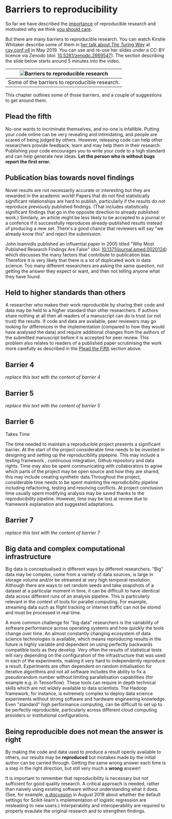 # Barriers to reproducibility

So far we have described the [importance](../01/importantforscience) of reproducible research and motivated why we think [you should care](../02/whycare).

But there are many barriers to reproducible research.
You can watch Kirstie Whitaker describe some of them in [her talk about _The Turing Way_](https://youtu.be/wZeoZaIV0VE?t=312) at [csv,conf,v4](https://csvconf.com/2019) in May 2019.
You can use and re-use her slides under a CC-BY licence via Zenodo (doi: [10.5281/zenodo.2669547](https://doi.org/10.5281/zenodo.2669547)).
The section describing the slide below starts around 5 minutes into the video.

| ![Barriers to reproducible research](../../figures/reproducibility/barriers.png) |
| -------------------------------------------------------------------------------------------------------- |
|  Some of the barriers to reproducible research. |

This chapter outlines some of those barriers, and a couple of suggestions to get around them.

## Plead the fifth 

No-one wants to incriminate themselves, and no-one is infallible. Putting your code online can be very revealing and intimidating, and people are scared of being judged by others. However, releasing code can help other researchers provide feedback, learn and may help them in their research. Publishing your code encourages you to write your code to a high standard and can help generate new ideas. **Let the person who is without bugs report the first error.**

## Publication bias towards novel findings


Novel results are not necessarily accurate or interesting but they are rewarded in the academic world!
Papers that do not find statistically significant relationships are hard to publish, particularly if the results *do not* reproduce previously published findings.
(That includes statistically significant findings that go in the opposite direction to already published work.)
Similarly, an article might be less likely to be accepted to a journal or a confence if it successfully reproduces already-published results instead of producing a new set.
There's a good chance that reviewers will say "we already know this" and reject the submission.

John Ioannidis published an influential paper in 2005 titled "Why Most Published Research Findings Are False" (doi: [10.1371/journal.pmed.0020124](https://doi.org/10.1371/journal.pmed.0020124)) which discusses the many factors that contribute to publication bias.
Therefore it is very likely that there is a lot of duplicated work in data science.
Too many different researchers are asking the same question, not getting the answer they expect or want, and then not telling anyone what they have found.

## Held to higher standards than others

A researcher who makes their work reproducible by sharing their code and data may be held to a higher standard than other researchers.
If authors share nothing at all then all readers of a manuscript can do is trust (or not trust) the results.
If code and data are available, peer reviewers may go looking for differences in the implementation (compared to how they would have analysed the data) and require additional changes from the authors of the submitted manuscript before it is accepted for peer review.
This problem also relates to readers of a published paper scrutinising the work more carefully as described in the [Plead the Fifth](#plead-the-fifth) section above.

## Barrier 4

*replace this text with the content of barrier 4*

## Barrier 5

*replace this text with the content of barrier 5*

## Barrier 6

Takes Time

The time needed to maintain a reproducible project presents a significant barrier. At the start of the project considerable time needs to be invested in designing and setting up the reproducibility pipepine. This may include a testing framework , continuous integration, Github repository and data rights. Time may also be spent communicating with collaborators to agree which parts of the project may be open source and how they are shared, this may include creating synthetic data.Throughout the project, considerable time needs to be spent mainting the reprodicibility pipeline including refactoring, testing and resolving conflicts. At project conclusion time usually spent modifying analysis may be saved thanks to the reproducibility pipeline. However, time may be lost at review due to framework explanation and suggested adaptations.


## Barrier 7

*replace this text with the content of barrier 7*

## Big data and complex computational infrastructure

Big data is conceptualised in different ways by different researchers. 
"Big" data may be complex, come from a variety of data sources, is large in storage volume and/or be streamed at very high temporal resolution. 
Although there are ways to set random seeds and take snapshots of a dataset at a particular moment in time, it can be difficult to have identical data across different runs of an analysis pipeline.
This is particularly relevant in the context of tools for parallel computing.
For example, streaming data such as flight tracking or internet traffic can not be stored and must be processed in real time.

A more common challenge for "big data" researchers is the variability of software performance across operating systems and how quickly the tools change over time.
An almost constantly changing ecosystem of data science technologies is available, which means reproducing results in the future is highly variable and dependent on using perfectly backwards compatible tools as they develop. 
Very often the results of statistical tests will vary depending on the configuration of the infrastructure that was used in each of the experiments, making it very hard to independently reproduce a result.
Experiments are often dependent on random initialisation for iterative algorithms and not all software includes the ability to fix a pseudorandom number without limiting parallelisation capabilities (for example  e.g. in Tensorflow).
These tools can require in depth technical skills which are not widely available to data scientists.
The Hadoop framework, for instance, is extremely complex to deploy data science experiments without strong software and hardware engineering knowledge. 
Even "standard" high performance computing, can be difficult to set up to be perfectly reproducible, particularly across different cloud computing providers or institutional configurations.

## Being reproducible does not mean the answer is right

By making the code and data used to produce a result openly available to others, our results may be **reproduced** but mistakes made by the initial author can be carried through.
Getting the same wrong answer each time is a step in the right direction, but still very much a **wrong** answer!

It is important to remember that reproducibility is necessary but not sufficient for good quality research.
A critical approach is needed, rather than naively using existing software without understanding what it does.
(See, for example, [a discussion](https://ryxcommar.com/2019/08/30/scikit-learns-defaults-are-wrong) in August 2019 about whether the default settings for Scikit-learn's implementation of logistic regression are misleading to new users.)
Interperability and interoperability are required to properly evaulate the original research and to strengthen findings.
